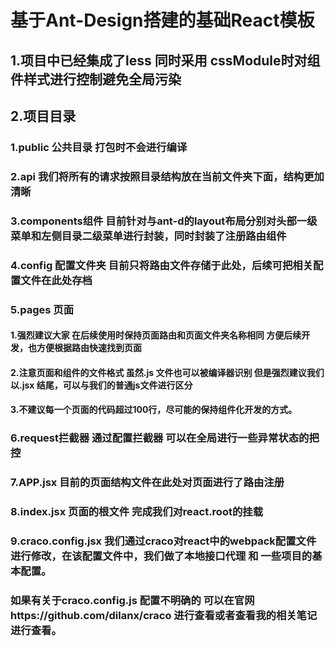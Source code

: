   
  
  # 基于Ant-Design搭建的基础React模板
  ## 1.项目中已经集成了less 同时采用 cssModule时对组件样式进行控制避免全局污染

  ## 2.项目目录
  ### 1.public 公共目录 打包时不会进行编译

  ### 2.api 我们将所有的请求按照目录结构放在当前文件夹下面，结构更加清晰

  ### 3.components组件 目前针对与ant-d的layout布局分别对头部一级菜单和左侧目录二级菜单进行封装，同时封装了注册路由组件

  ### 4.config 配置文件夹 目前只将路由文件存储于此处，后续可把相关配置文件在此处存档

  ### 5.pages 页面 

   #### 1.强烈建议大家 在后续使用时保持页面路由和页面文件夹名称相同 方便后续开发，也方便根据路由快速找到页面

   #### 2.注意页面和组件的文件格式 虽然.js 文件也可以被编译器识别 但是强烈建议我们以.jsx 结尾，可以与我们的普通js文件进行区分

   #### 3.不建议每一个页面的代码超过100行，尽可能的保持组件化开发的方式。


  ### 6.request拦截器 通过配置拦截器 可以在全局进行一些异常状态的把控

  ### 7.APP.jsx 目前的页面结构文件在此处对页面进行了路由注册

  ### 8.index.jsx 页面的根文件 完成我们对react.root的挂载

  ### 9.craco.config.jsx 我们通过craco对react中的webpack配置文件进行修改，在该配置文件中，我们做了本地接口代理 和 一些项目的基本配置。

  ### 如果有关于craco.config.js 配置不明确的 可以在官网https://github.com/dilanx/craco 进行查看或者查看我的相关笔记进行查看。




  
